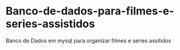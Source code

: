 # Banco-de-dados-para-filmes-e-series-assistidos
 Banco de Dados em mysql para organizar filmes e series assitidos
